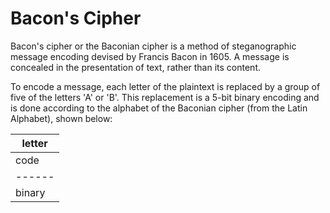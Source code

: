 # Bacon's Cipher
Bacon's cipher or the Baconian cipher is a method of steganographic message encoding devised by Francis Bacon in 1605. A message is concealed in the presentation of text, rather than its content.

To encode a message, each letter of the plaintext is replaced by a group of five of the letters 'A' or 'B'. This replacement is a 5-bit binary encoding and is done according to the alphabet of the Baconian cipher (from the Latin Alphabet), shown below:

|letter|
|------|
|code  |
|------|
|binary|
